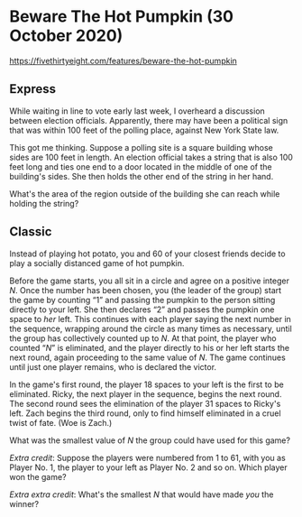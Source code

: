 # Beware The Hot Pumpkin (30 October 2020)

https://fivethirtyeight.com/features/beware-the-hot-pumpkin

## Express

While waiting in line to vote early last week, I overheard a discussion between election officials.
Apparently, there may have been a political sign that was within 100 feet of the polling place, against New York State law.

This got me thinking.
Suppose a polling site is a square building whose sides are 100 feet in length.
An election official takes a string that is also 100 feet long and ties one end to a door located in the middle of one of the building's sides.
She then holds the other end of the string in her hand.

What's the area of the region outside of the building she can reach while holding the string?

## Classic

Instead of playing hot potato, you and 60 of your closest friends decide to play a socially distanced game of hot pumpkin.

Before the game starts, you all sit in a circle and agree on a positive integer *N*.
Once the number has been chosen, you (the leader of the group) start the game by counting “1” and passing the pumpkin to the person sitting directly to your left.
She then declares “2” and passes the pumpkin one space to *her* left.
This continues with each player saying the next number in the sequence, wrapping around the circle as many times as necessary, until the group has collectively counted up to *N*.
At that point, the player who counted “*N*” is eliminated, and the player directly to his or her left starts the next round, again proceeding to the same value of *N*.
The game continues until just one player remains, who is declared the victor.

In the game's first round, the player 18 spaces to your left is the first to be eliminated.
Ricky, the next player in the sequence, begins the next round.
The second round sees the elimination of the player 31 spaces to Ricky's left.
Zach begins the third round, only to find himself eliminated in a cruel twist of fate.
(Woe is Zach.)

What was the smallest value of *N* the group could have used for this game?

*Extra credit*: Suppose the players were numbered from 1 to 61, with you as Player No. 1, the player to your left as Player No. 2 and so on.
Which player won the game?

*Extra extra credit*: What's the smallest *N* that would have made *you* the winner?

